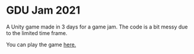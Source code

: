 # GDU Jam 2021
 
A Unity game made in 3 days for a game jam.
The code is a bit messy due to the limited time frame. 

You can play the game [here.](https://hadidanial.itch.io/hook-em)
